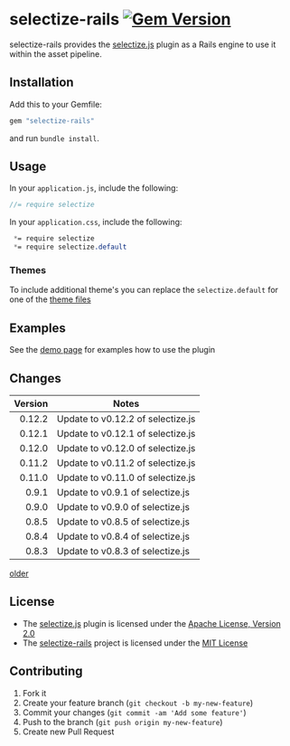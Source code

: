 # selectize-rails [![Gem Version](https://badge.fury.io/rb/selectize-rails.png)](http://badge.fury.io/rb/selectize-rails)

selectize-rails provides the [selectize.js](http://brianreavis.github.io/selectize.js/)
plugin as a Rails engine to use it within the asset pipeline.

## Installation

Add this to your Gemfile:

```ruby
gem "selectize-rails"
```

and run `bundle install`.

## Usage

In your `application.js`, include the following:

```js
//= require selectize
```

In your `application.css`, include the following:

```css
 *= require selectize
 *= require selectize.default
```

### Themes

To include additional theme's you can replace the `selectize.default` for one of the [theme files](https://github.com/selectize/selectize.js/tree/master/dist/css)


## Examples

See the [demo page](http://selectize.github.io/selectize.js/) for examples how to use the plugin

## Changes

| Version  | Notes                                                       |
| --------:| ----------------------------------------------------------- |
|   0.12.2 | Update to v0.12.2 of selectize.js                           |
|   0.12.1 | Update to v0.12.1 of selectize.js                           |
|   0.12.0 | Update to v0.12.0 of selectize.js                           |
|   0.11.2 | Update to v0.11.2 of selectize.js                           |
|   0.11.0 | Update to v0.11.0 of selectize.js                           |
|   0.9.1  | Update to v0.9.1 of selectize.js                            |
|   0.9.0  | Update to v0.9.0 of selectize.js                            |
|   0.8.5  | Update to v0.8.5 of selectize.js                            |
|   0.8.4  | Update to v0.8.4 of selectize.js                            |
|   0.8.3  | Update to v0.8.3 of selectize.js                            |

[older](CHANGELOG.md)

## License

* The [selectize.js](http://selectize.github.io/selectize.js/) plugin is licensed under the
[Apache License, Version 2.0](http://www.apache.org/licenses/LICENSE-2.0)
* The [selectize-rails](https://github.com/manuelvanrijn/selectize-rails) project is
 licensed under the [MIT License](http://opensource.org/licenses/mit-license.html)

## Contributing

1. Fork it
2. Create your feature branch (`git checkout -b my-new-feature`)
3. Commit your changes (`git commit -am 'Add some feature'`)
4. Push to the branch (`git push origin my-new-feature`)
5. Create new Pull Request
